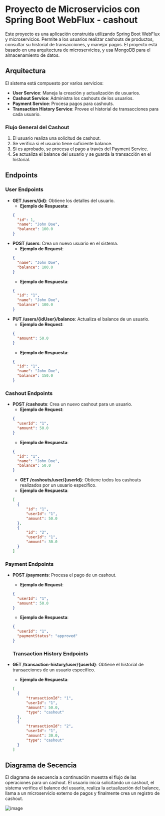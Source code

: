 # Proyecto de Microservicios con Spring Boot WebFlux - cashout

Este proyecto es una aplicación construida utilizando Spring Boot WebFlux y microservicios. Permite a los usuarios realizar cashouts de productos, consultar su historial de transacciones, y manejar pagos. El proyecto está basado en una arquitectura de microservicios, y usa MongoDB para el almacenamiento de datos.

## Arquitectura

El sistema está compuesto por varios servicios:

- **User Service**: Maneja la creación y actualización de usuarios.
- **Cashout Service**: Administra los cashouts de los usuarios.
- **Payment Service**: Procesa pagos para cashouts.
- **Transaction History Service**: Provee el historial de transacciones para cada usuario.

### Flujo General del Cashout
1. El usuario realiza una solicitud de cashout.
2. Se verifica si el usuario tiene suficiente balance.
3. Si es aprobado, se procesa el pago a través del Payment Service.
4. Se actualiza el balance del usuario y se guarda la transacción en el historial.

## Endpoints

### User Endpoints
- **GET /users/{id}**: Obtiene los detalles del usuario.
  - **Ejemplo de Respuesta**:
  ```json
  {
    "id": 1,
    "name": "John Doe",
    "balance": 100.0
  }

- **POST /users**: Crea un nuevo usuario en el sistema.
  - **Ejemplo de Request**:
  ```json
  {
    "name": "John Doe",
    "balance": 100.0
  }
  ```
  - **Ejemplo de Respuesta**:
  ```json
  {
    "id": "1",
    "name": "John Doe",
    "balance": 100.0
  }
  ```
- **PUT /users/{idUser}/balance**: Actualiza el balance de un usuario.
  - **Ejemplo de Request**:
  ```json
  {
    "amount": 50.0
  }
  ```
  - **Ejemplo de Respuesta**:
  ```json
  {
    "id": "1",
    "name": "John Doe",
    "balance": 150.0
  }
  ```

### Cashout Endpoints
- **POST /cashouts**: Crea un nuevo cashout para un usuario.
  - **Ejemplo de Request**:
  ```json
  {
    "userId": "1",
    "amount": 50.0
  }
  ```
  - **Ejemplo de Respuesta**:
  ```json
  {
    "id": "1",
    "name": "John Doe",
    "balance": 50.0
  }
  ```
  - **GET /cashouts/user/{userId}**: Obtiene todos los cashouts realizados por un usuario específico.
  - **Ejemplo de Respuesta**:
  ```json
  [
    {
        "id": "1",
        "userId": "1",
        "amount": 50.0
    },
    {
        "id": "2",
        "userId": "1",
        "amount": 30.0
    }
  ]

### Payment Endpoints
- **POST /payments**: Procesa el pago de un cashout.
  - **Ejemplo de Request**:
  ```json
  {
    "userId": "1",
    "amount": 50.0
  }
  ```
  - **Ejemplo de Respuesta**:
  ```json
  {
    "userId": "1",
    "paymentStatus": "approved"
  }
  ```
  ### Transaction History Endpoints
- **GET /transaction-history/user/{userId}**: Obtiene el historial de transacciones de un usuario específico.
 
  - **Ejemplo de Respuesta**:
  ```json
  [
    {
        "transactionId": "1",
        "userId": "1",
        "amount": 50.0,
        "type": "cashout"
    },
    {
        "transactionId": "2",
        "userId": "1",
        "amount": 30.0,
        "type": "cashout"
    }
  ]

## Diagrama de Secencia

El diagrama de secuencia a continuación muestra el flujo de las operaciones para un cashout. El usuario inicia solicitando un cashout, el sistema verifica el balance del usuario, realiza la actualización del balance, llama a un microservicio externo de pagos y finalmente crea un registro de cashout.

![image](https://github.com/user-attachments/assets/86ef652b-a080-4101-a6c0-79393c68bcc5)

